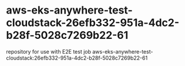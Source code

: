 # aws-eks-anywhere-test-cloudstack-26efb332-951a-4dc2-b28f-5028c7269b22-61
repository for use with E2E test job aws-eks-anywhere-test-cloudstack:26efb332-951a-4dc2-b28f-5028c7269b22-61
